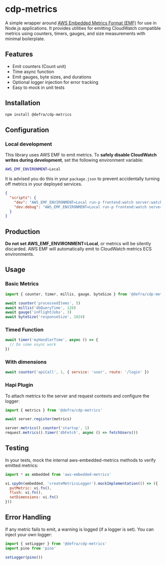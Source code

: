 # cdp-metrics

A simple wrapper around [AWS Embedded Metrics Format (EMF)](https://github.com/awslabs/aws-embedded-metrics-node) for use in Node.js applications. It provides utilities for emitting CloudWatch compatible metrics using counters, timers, gauges, and size measurements with minimal boilerplate.

## Features

- Emit counters (Count unit)
- Time async function
- Emit gauges, byte sizes, and durations
- Optional logger injection for error tracking
- Easy to mock in unit tests

## Installation

```bash
npm install @defra/cdp-metrics
```

## Configuration

### Local development

This library uses AWS EMF to emit metrics. To **safely disable CloudWatch writes during development**, set the following environment variable:

```bash
AWS_EMF_ENVIRONMENT=Local
```

It is advised you do this in your `package.json` to prevent accidentally turning off metrics in your deployed services.

```json
{
  "scripts": {
    "dev": "AWS_EMF_ENVIRONMENT=Local run-p frontend:watch server:watch",
    "dev:debug": "AWS_EMF_ENVIRONMENT=Local run-p frontend:watch server:debug"
  }
}
```

## Production

**Do not set AWS_EMF_ENVIRONMENT=Local**, or metrics will be silently discarded. AWS EMF will automatically emit to CloudWatch metrics ECS environments.

## Usage

### Basic Metrics

```js
import { counter, timer, millis, gauge, byteSize } from '@defra/cdp-metrics'

await counter('processedItems', 5)
await millis('dbQueryTime', 128)
await gauge('inFlightJobs', 3)
await byteSize('responseSize', 1024)
```

### Timed Function

```js
await timer('myHandlerTime', async () => {
  // Do some async work
})
```

### With dimensions

```js
await counter('apiCall', 1, { service: 'user', route: '/login' })
```

### Hapi Plugin

To attach metrics to the server and request contexts and configure the logger:

```js
import { metrics } from '@defra/cdp-metrics'

await server.register(metrics)

server.metrics().counter('startup', 1)
request.metrics().timer('dbFetch', async () => fetchUsers())
```

## Testing

In your tests, mock the internal aws-embedded-metrics methods to verify emitted metrics:

```js
import * as embedded from 'aws-embedded-metrics'

vi.spyOn(embedded, 'createMetricsLogger').mockImplementation(() => ({
  putMetric: vi.fn(),
  flush: vi.fn(),
  setDimensions: vi.fn()
}))
```

## Error Handling

If any metric fails to emit, a warning is logged (if a logger is set). You can inject your own logger:

```js
import { setLogger } from '@defra/cdp-metrics'
import pino from 'pino'

setLogger(pino())
```
